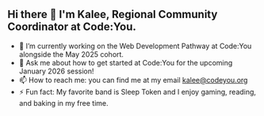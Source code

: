 ## Hi there 👋 I'm Kalee, Regional Community Coordinator at Code:You.

- 🔭 I’m currently working on the Web Development Pathway at Code:You alongside the May 2025 cohort.
- 💬 Ask me about how to get started at Code:You for the upcoming January 2026 session!
- 📫 How to reach me: you can find me at my email kalee@codeyou.org
- ⚡ Fun fact: My favorite band is Sleep Token and I enjoy gaming, reading, and baking in my free time. 
